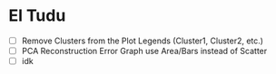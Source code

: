 # El Tudu

- [ ] Remove Clusters from the Plot Legends (Cluster1, Cluster2, etc.)
- [ ] PCA Reconstruction Error Graph use Area/Bars instead of Scatter
- [ ] idk

